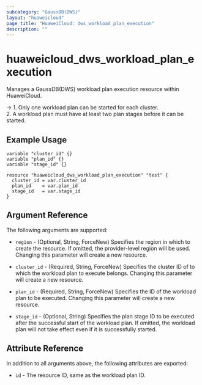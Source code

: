 ```yaml
---
subcategory: "GaussDB(DWS)"
layout: "huaweicloud"
page_title: "HuaweiCloud: dws_workload_plan_execution"
description: ""
---
```


# huaweicloud_dws_workload_plan_execution

Manages a GaussDB(DWS) workload plan execution resource within HuaweiCloud.

-> 1. Only one workload plan can be started for each cluster.
  <br/> 2. A workload plan must have at least two plan stages before it can be started.

## Example Usage

```hcl
variable "cluster_id" {}
variable "plan_id" {}
variable "stage_id" {}

resource "huaweicloud_dws_workload_plan_execution" "test" {
  cluster_id = var.cluster_id
  plan_id    = var.plan_id
  stage_id   = var.stage_id
}
```

## Argument Reference

The following arguments are supported:

* `region` - (Optional, String, ForceNew) Specifies the region in which to create the resource.
  If omitted, the provider-level region will be used. Changing this parameter will create a new resource.

* `cluster_id` - (Required, String, ForceNew) Specifies the cluster ID of to which the workload plan to execute belongs.
  Changing this parameter will create a new resource.

* `plan_id` - (Required, String, ForceNew) Specifies the ID of the workload plan to be executed.
  Changing this parameter will create a new resource.

* `stage_id` - (Optional, String) Specifies the plan stage ID to be executed after the successful start of the workload
  plan. If omitted, the workload plan will not take effect even if it is successfully started.

## Attribute Reference

In addition to all arguments above, the following attributes are exported:

* `id` - The resource ID, same as the workload plan ID.
